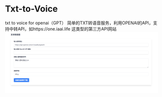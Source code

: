 # Txt-to-Voice
txt to voice for openai（GPT）
简单的TXT转语音服务，利用OPENAI的API，支持中转API，如https://one.iaai.life 这类型的第三方API网站
![avatar](https://raw.githubusercontent.com/lymesh/Txt-to-Voice/main/image.png)
